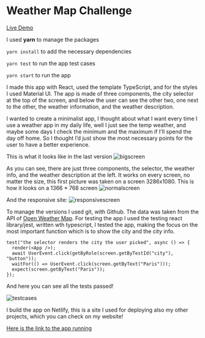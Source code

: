 # Weather Map Challenge

[Live Demo](www.gonzaloweather.netlify.com)

I used **yarn** to manage the packages

`yarn install` to add the necessary dependencies

`yarn test` to run the app test cases

`yarn start` to run the app

I made this app with React, used the template TypeScript, and for the styles I used Material UI. The app is made of three components, the city selector at the top of the screen, and below the user can see the other two, one next to the other, the weather information, and the weather description.

I wanted to create a minimalist app, I thought about what I want every time I use a weather app in my daily life, well I just see the temp weather, and maybe some days I check the minimum and the maximum if I'll spend the day off home. So I thought I’d just show the most necessary points for the user to have a better experience.

This is what it looks like in the last version
![bigscreen](https://i.imgur.com/rqQkGHe.png)

As you can see, there are just three components, the selector, the weather info, and the weather description at the left. It works on every screen, no matter the size, this first picture was taken on a screen 3286x1080. This is how it looks on a 1366 \* 768 screen
![normalscreen](https://i.imgur.com/RWbizab.png)

And the responsive site:
![responsivescreen](https://i.imgur.com/w7v4A2C.png)

To manage the versions I used git, with Github. The data was taken from the API of [Open Weather Map](https://openweathermap.org/). For testing the app I used the testing react library/jest, written wth typescript, I tested the app, making the focus on the most important function which is to show the city and the city info.

```tsx
test("the selector renders the city the user picked", async () => {
  render(<App />);
  await UserEvent.click(getByRole(screen.getByTestId("city"), "button"));
  waitFor(() => UserEvent.click(screen.getByText("Paris")));
  expect(screen.getByText("Paris"));
});
```

And here you can see all the tests passed!

![testcases](https://i.imgur.com/GMqTr74.png)

I build the app on Netlify, this is a site I used for deploying also my other projects, which you can check on my website!

[Here is the link to the app running](www.gonzaloweather.netlify.com)
